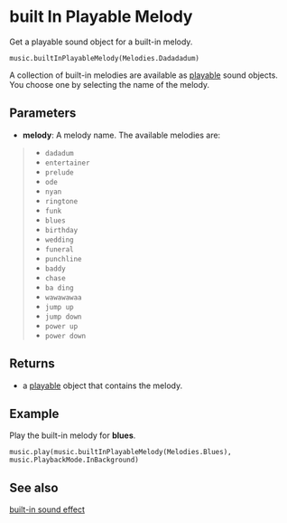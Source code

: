 # built In Playable Melody

Get a playable sound object for a built-in melody.

```sig
music.builtInPlayableMelody(Melodies.Dadadadum)
```

A collection of built-in melodies are available as [playable](/types/playable) sound objects. You choose one by selecting the name of the melody.

## Parameters

* **melody**: A melody name. The available melodies are:

>* `dadadum`
>* `entertainer`
>* `prelude`
>* `ode`
>* `nyan`
>* `ringtone`
>* `funk`
>* `blues`
>* `birthday`
>* `wedding`
>* `funeral`
>* `punchline`
>* `baddy`
>* `chase`
>* `ba ding`
>* `wawawawaa`
>* `jump up`
>* `jump down`
>* `power up`
>* `power down`

## Returns

* a [playable](/types/playable) object that contains the melody.

## Example

Play the built-in melody for **blues**.

```blocks
music.play(music.builtInPlayableMelody(Melodies.Blues), music.PlaybackMode.InBackground)
```

## See also

[built-in sound effect](/reference/music/builtin-sound-effect)